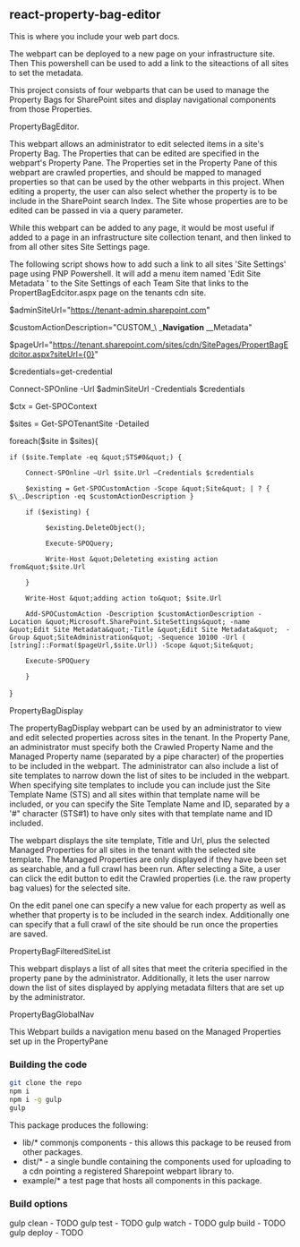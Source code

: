 ## react-property-bag-editor

This is where you include your web part docs.

The webpart can be deployed to a new page on your infrastructure site. Then
This powershell can be used to add a link to the siteactions of all sites to set the metadata.

This project consists of four webparts that can be used to manage the Property Bags for SharePoint sites and display navigational components from those Properties.

PropertyBagEditor.

This webpart allows an administrator to edit selected items in a site&#39;s Property Bag. The Properties that can be edited are specified in the webpart&#39;s Property Pane. The Properties set in the Property Pane of this webpart are crawled properties, and should be mapped to managed properties so that can be used by the other webparts in this project.  When editing a property, the user can also select whether the property is to be include in the SharePoint search Index. The Site whose properties are to be edited can be passed in via a query parameter.

While this webpart can be added to any page, it would be most useful if added to a page in an infrastructure site collection tenant, and then linked to from all other sites Site Settings page.

The following script shows how to add such a link to all sites &#39;Site Settings&#39; page using PNP Powershell. It will add a menu item named &#39;Edit Site Metadata &#39; to the  Site Settings of each Team Site that links to the PropertBagEdcitor.aspx page on the tenants cdn site.

$adminSiteUrl=&quot;https://tenant-admin.sharepoint.com&quot;

$customActionDescription=&quot;CUSTOM_\ ___Navigation__ \__Metadata&quot;

$pageUrl=&quot;https://tenant.sharepoint.com/sites/cdn/SitePages/PropertBagEdcitor.aspx?siteUrl={0}&quot;

$credentials=get-credential

Connect-SPOnline -Url $adminSiteUrl -Credentials $credentials

$ctx = Get-SPOContext

$sites = Get-SPOTenantSite -Detailed

foreach($site in $sites){

    if ($site.Template -eq &quot;STS#0&quot;) {

        Connect-SPOnline –Url $site.Url –Credentials $credentials

        $existing = Get-SPOCustomAction -Scope &quot;Site&quot; | ? { $\_.Description -eq $customActionDescription }

        if ($existing) {

             $existing.DeleteObject();

             Execute-SPOQuery;

             Write-Host &quot;Deleteting existing action from&quot;$site.Url

        }

        Write-Host &quot;adding action to&quot; $site.Url

        Add-SPOCustomAction -Description $customActionDescription -Location &quot;Microsoft.SharePoint.SiteSettings&quot; -name &quot;Edit Site Metadata&quot;-Title &quot;Edit Site Metadata&quot;  -Group &quot;SiteAdministration&quot; -Sequence 10100 -Url ( [string]::Format($pageUrl,$site.Url)) -Scope &quot;Site&quot;

        Execute-SPOQuery

        }

}

PropertyBagDisplay

The propertyBagDisplay webpart can be used by an administrator to view and edit selected properties across sites in the tenant. In the Property Pane, an administrator must specify both the Crawled Property Name and the Managed Property name (separated by a pipe character) of the properties to be included in the webpart. The administrator can also include a list of site templates to narrow down the list of sites to be included in the webpart. When specifying site templates to include you can include just the Site Template Name (STS) and all sites within that template name will be included, or you can specify the Site Template Name and ID, separated by a &#39;#&quot; character (STS#1) to have only sites with that template name and ID included.

The webpart displays the site template, Title and Url, plus the selected Managed Properties for all sites in the tenant with the selected site template. The Managed Properties are only displayed if they have been set as searchable, and a full crawl has been run.  After selecting a Site, a user can click the edit button to edit the Crawled properties (i.e. the raw property bag values) for the selected site.

On the edit panel one can specify a new value for each property as well as whether that property is to be included in the search index. Additionally one can specify that a full crawl of the site should be run once the properties are saved.

PropertyBagFilteredSiteList

This webpart displays a list of all sites that meet the criteria specified in the property pane by the administrator. Additionally, it lets the user narrow down the list of sites displayed by applying metadata filters that are set up by the administrator.

PropertyBagGlobalNav

This Webpart builds a navigation menu based on the Managed Properties set up in the PropertyPane

### Building the code

```bash
git clone the repo
npm i
npm i -g gulp
gulp
```

This package produces the following:

* lib/* commonjs components - this allows this package to be reused from other packages.
* dist/* - a single bundle containing the components used for uploading to a cdn pointing a registered Sharepoint webpart library to.
* example/* a test page that hosts all components in this package.

### Build options

gulp clean - TODO
gulp test - TODO
gulp watch - TODO
gulp build - TODO
gulp deploy - TODO
